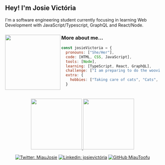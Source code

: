 ## Hey! I'm Josie Victória
<div>
  <div align="left">
    I'm a software engineering student currently focusing in learning Web Development with JavaScript/Typescript, GraphQL and React/Node.
  <div align="left">
    <img align="left" src="https://cdn.discordapp.com/attachments/932684797095084043/1021119705253167274/giphy.webp" width="180">  
  
  ### More about me...
  ```js
  const josieVictoria = {
    pronouns: ["She/Her"],
    code: [HTML, CSS, JavaScript],
    tools: [Node],
    learning: [TypeScript, React, GraphQL],
    challenge: ["I am preparing to do the woovi-challenge"],
    extra: {
      hobbies: ["Taking care of cats", "Cats", "Cuddling with my cat"]
    }
  ```
    
  </div>
  <h1></h1>
  <div align="center">

<a href="https://github.com/bkarln">
<img height="166em" src="https://github-readme-stats.vercel.app/api?username=MiauToofu&show_icons=true&theme=darcula&include_all_commits=true&count_private=true"/>
<img height="166em" src="https://github-readme-stats.vercel.app/api/top-langs/?username=MiauToofu&layout=compact&langs_count=7&theme=darcula"/>

[![Twitter: MiauJosie](https://img.shields.io/twitter/follow/MiauJosie?style=social)](https://twitter.com/MiauJosie)
[![Linkedin: josievictória](https://img.shields.io/badge/-josievictória-blue?style=flat-square&logo=Linkedin&logoColor=white&link=https://www.linkedin.com/in/josievictória/)](https://www.linkedin.com/in/josievictória/)
[![GitHub MiauToofu](https://img.shields.io/github/followers/MiauToofu?label=follow&style=social)](https://github.com/MiauToofu)
    
  </div>
</div>
